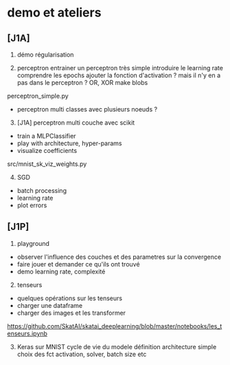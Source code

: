 # demo et ateliers

## [J1A]

1.  démo régularisation

2. perceptron
entrainer un perceptron très simple
introduire le learning rate
comprendre les epochs
ajouter la fonction d'activation ? mais il n'y en a pas dans le perceptron ?
OR, XOR
make blobs

perceptron_simple.py

- perceptron multi classes avec plusieurs noeuds ?

3. [J1A] perceptron multi couche avec scikit
- train a MLPClassifier
- play with architecture, hyper-params
- visualize coefficients

src/mnist_sk_viz_weights.py

4. SGD

- batch processing
- learning rate
- plot errors

## [J1P]

1. playground
- observer l'influence des couches et des parametres sur la convergence
- faire jouer et demander ce qu'ils ont trouvé
- demo learning rate, complexité

2. tenseurs
- quelques opérations sur les tenseurs
- charger une dataframe
- charger des images et les transformer

https://github.com/SkatAI/skatai_deeplearning/blob/master/notebooks/les_tenseurs.ipynb


3. Keras sur MNIST
cycle de vie du modele
définition architecture simple
choix des fct activation, solver, batch size etc



